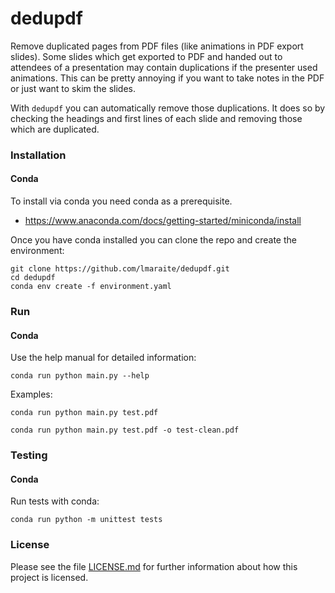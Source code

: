# dedupdf
Remove duplicated pages from PDF files (like animations in PDF export slides).
Some slides which get exported to PDF and handed out to attendees of a presentation 
may contain duplications if the presenter used animations. 
This can be pretty annoying if you want to take notes in the PDF or just want to 
skim the slides.


With `dedupdf` you can automatically remove those duplications. It does so by checking the
headings and first lines of each slide and removing those which are duplicated. 

### Installation

#### Conda
To install via conda you need conda as a prerequisite. 
* https://www.anaconda.com/docs/getting-started/miniconda/install

Once you have conda installed you can clone the repo and create the environment:
```
git clone https://github.com/lmaraite/dedupdf.git
cd dedupdf
conda env create -f environment.yaml
```

### Run

#### Conda
Use the help manual for detailed information:

```
conda run python main.py --help
```

Examples:

```
conda run python main.py test.pdf
```

```
conda run python main.py test.pdf -o test-clean.pdf
```

### Testing

#### Conda
Run tests with conda:
```
conda run python -m unittest tests
```

### License
Please see the file [LICENSE.md](LICENSE.md) for further information about how this project is licensed.
